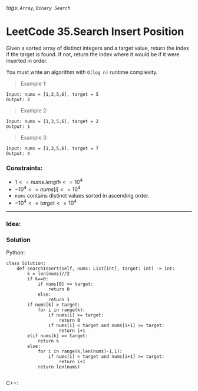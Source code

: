 ###### tags: `Array`, `Binary Search`

# LeetCode 35.Search Insert Position

Given a sorted array of distinct integers and a target value, return the index if the target is found. If not, return the index where it would be if it were inserted in order.

You must write an algorithm with ```O(log n)``` runtime complexity.  


>Example 1:
```
Input: nums = [1,3,5,6], target = 5
Output: 2
```
>Example 2:
```
Input: nums = [1,3,5,6], target = 2
Output: 1
```
>Example 3:
```
Input: nums = [1,3,5,6], target = 7
Output: 4
```
 

### Constraints:

- $1 <= nums.length <= 10^4$
- $-10^4 <= nums[i] <= 10^4$
- ```nums``` contains distinct values sorted in ascending order.
- $-10^4 <= target <= 10^4$
---
### Idea:
>
### Solution

Python:
```python=
class Solution:
    def searchInsert(self, nums: List[int], target: int) -> int:
        k = len(nums)//2
        if k==0:
            if nums[0] >= target:
                return 0
            else:
                return 1
        if nums[k] > target:
            for i in range(k):
                if nums[i] >= target:
                    return 0
                if nums[i] < target and nums[i+1] >= target:
                    return i+1
        elif nums[k] == target:
            return k
        else:
            for i in range(k,len(nums)-1,1):
                if nums[i] < target and nums[i+1] >= target:
                    return i+1
            return len(nums) 
        
```

C++:
```cpp=
```
